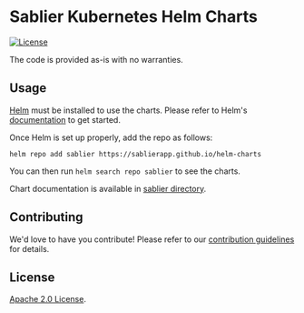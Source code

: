 # Sablier Kubernetes Helm Charts

[![License](https://img.shields.io/badge/License-Apache%202.0-blue.svg)](https://opensource.org/licenses/Apache-2.0)

The code is provided as-is with no warranties.

## Usage

[Helm](https://helm.sh) must be installed to use the charts.
Please refer to Helm's [documentation](https://helm.sh/docs/) to get started.

Once Helm is set up properly, add the repo as follows:

```console
helm repo add sablier https://sablierapp.github.io/helm-charts
```

You can then run `helm search repo sablier` to see the charts.

<!-- Keep full URL links to repo files because this README syncs from main to gh-pages.  -->
Chart documentation is available in [sablier directory](https://github.com/sablierapp/helm-charts/blob/main/charts/sablier/README.md).

## Contributing

<!-- Keep full URL links to repo files because this README syncs from main to gh-pages.  -->
We'd love to have you contribute! Please refer to our [contribution guidelines](https://github.com/sablierapp/helm-charts/blob/main/CONTRIBUTING.md) for details.

## License

<!-- Keep full URL links to repo files because this README syncs from main to gh-pages.  -->
[Apache 2.0 License](https://github.com/sablierapp/helm-charts/blob/main/LICENSE).